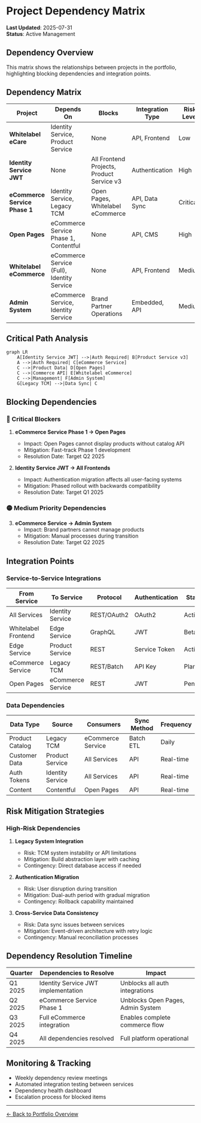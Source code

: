 # Project Dependency Matrix

**Last Updated**: 2025-07-31  
**Status**: Active Management

## Dependency Overview

This matrix shows the relationships between projects in the portfolio, highlighting blocking dependencies and integration points.

## Dependency Matrix

| Project | Depends On | Blocks | Integration Type | Risk Level |
|---------|------------|--------|------------------|------------|
| **Whitelabel eCare** | Identity Service, Product Service | None | API, Frontend | Low |
| **Identity Service JWT** | None | All Frontend Projects, Product Service v3 | Authentication | High |
| **eCommerce Service Phase 1** | Identity Service, Legacy TCM | Open Pages, Whitelabel eCommerce | API, Data Sync | Critical |
| **Open Pages** | eCommerce Service Phase 1, Contentful | None | API, CMS | High |
| **Whitelabel eCommerce** | eCommerce Service (Full), Identity Service | None | API, Frontend | Medium |
| **Admin System** | eCommerce Service, Identity Service | Brand Partner Operations | Embedded, API | Medium |

## Critical Path Analysis

```mermaid
graph LR
    A[Identity Service JWT] -->|Auth Required| B[Product Service v3]
    A -->|Auth Required| C[eCommerce Service]
    C -->|Product Data| D[Open Pages]
    C -->|Commerce API| E[Whitelabel eCommerce]
    C -->|Management| F[Admin System]
    G[Legacy TCM] -->|Data Sync| C
```

## Blocking Dependencies

### 🔴 Critical Blockers

1. **eCommerce Service Phase 1 → Open Pages**
   - Impact: Open Pages cannot display products without catalog API
   - Mitigation: Fast-track Phase 1 development
   - Resolution Date: Target Q2 2025

2. **Identity Service JWT → All Frontends**
   - Impact: Authentication migration affects all user-facing systems
   - Mitigation: Phased rollout with backwards compatibility
   - Resolution Date: Target Q1 2025

### 🟡 Medium Priority Dependencies

3. **eCommerce Service → Admin System**
   - Impact: Brand partners cannot manage products
   - Mitigation: Manual processes during transition
   - Resolution Date: Target Q2 2025

## Integration Points

### Service-to-Service Integrations

| From Service | To Service | Protocol | Authentication | Status |
|--------------|------------|----------|----------------|---------|
| All Services | Identity Service | REST/OAuth2 | OAuth2 | Active |
| Whitelabel Frontend | Edge Service | GraphQL | JWT | Beta |
| Edge Service | Product Service | REST | Service Token | Active |
| eCommerce Service | Legacy TCM | REST/Batch | API Key | Planned |
| Open Pages | eCommerce Service | REST | JWT | Pending |

### Data Dependencies

| Data Type | Source | Consumers | Sync Method | Frequency |
|-----------|--------|-----------|-------------|-----------|
| Product Catalog | Legacy TCM | eCommerce Service | Batch ETL | Daily |
| Customer Data | Product Service | All Services | API | Real-time |
| Auth Tokens | Identity Service | All Services | API | Real-time |
| Content | Contentful | Open Pages | API | Real-time |

## Risk Mitigation Strategies

### High-Risk Dependencies

1. **Legacy System Integration**
   - Risk: TCM system instability or API limitations
   - Mitigation: Build abstraction layer with caching
   - Contingency: Direct database access if needed

2. **Authentication Migration**
   - Risk: User disruption during transition
   - Mitigation: Dual-auth period with gradual migration
   - Contingency: Rollback capability maintained

3. **Cross-Service Data Consistency**
   - Risk: Data sync issues between services
   - Mitigation: Event-driven architecture with retry logic
   - Contingency: Manual reconciliation processes

## Dependency Resolution Timeline

| Quarter | Dependencies to Resolve | Impact |
|---------|------------------------|---------|
| Q1 2025 | Identity Service JWT implementation | Unblocks all auth integrations |
| Q2 2025 | eCommerce Service Phase 1 | Unblocks Open Pages, Admin System |
| Q3 2025 | Full eCommerce integration | Enables complete commerce flow |
| Q4 2025 | All dependencies resolved | Full platform operational |

## Monitoring & Tracking

- Weekly dependency review meetings
- Automated integration testing between services
- Dependency health dashboard
- Escalation process for blocked items

---

[← Back to Portfolio Overview](../README.md)